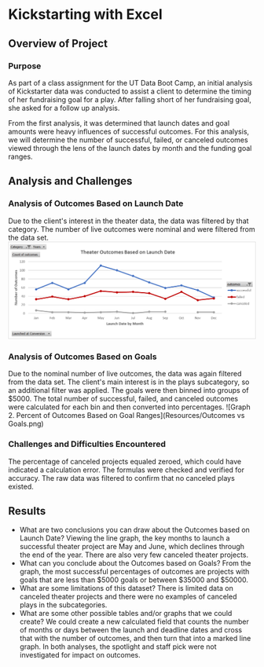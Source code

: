 # Kickstarting with Excel

## Overview of Project

### Purpose
As part of a class assignment for the UT Data Boot Camp, an initial analysis of Kickstarter data was conducted to assist a client to determine the timing of her fundraising goal for a play.  After falling short of her fundraising goal, she asked for a follow up analysis. 

From the first analysis, it was determined that launch dates and goal amounts were heavy influences of successful outcomes.  For this analysis, we will determine the number of successful, failed, or canceled outcomes viewed through the lens of the launch dates by month and the funding goal ranges.

## Analysis and Challenges

### Analysis of Outcomes Based on Launch Date
Due to the client's interest in the theater data, the data was filtered by that category.  The number of live outcomes were nominal and were filtered from the data set.  
![Graph 1. Theater Outcomes based on Launch Dates](Resources/Theater_Outcomes_vs_Launch.png)
### Analysis of Outcomes Based on Goals
Due to the nominal number of live outcomes, the data was again filtered from the data set.  The client's main interest is in the plays subcategory, so an additional filter was applied.  The goals were then binned into groups of $5000.  The total number of successful, failed, and canceled outcomes were calculated for each bin and then converted into percentages.
![Graph 2. Percent of Outcomes Based on Goal Ranges](Resources/Outcomes vs Goals.png)
### Challenges and Difficulties Encountered
The percentage of canceled projects equaled zeroed, which could have indicated a calculation error.  The formulas were checked and verified for accuracy.  The raw data was filtered to confirm that no canceled plays existed. 
## Results

- What are two conclusions you can draw about the Outcomes based on Launch Date?
Viewing the line graph, the key months to launch a successful theater project are May and June, which declines through the end of the year.  There are also very few canceled theater projects. 
- What can you conclude about the Outcomes based on Goals?
From the graph, the most successful percentages of outcomes are projects with goals that are less than $5000 goals or between $35000 and $50000. 
- What are some limitations of this dataset?
There is limited data on canceled theater projects and there were no examples of canceled plays in the subcategories.  
- What are some other possible tables and/or graphs that we could create?
We could create a new calculated field that counts the number of months or days between the launch and deadline dates and cross that with the number of outcomes, and then turn that into a marked line graph.  In both analyses, the spotlight and staff pick were not investigated for impact on outcomes. 
